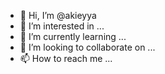 - 👋 Hi, I’m @akieyya
- 👀 I’m interested in ...
- 🌱 I’m currently learning ...
- 💞️ I’m looking to collaborate on ...
- 📫 How to reach me ...

<!---
akieyya/akieyya is a ✨ special ✨ repository because its `README.md` (this file) appears on your GitHub profile.
You can click the Preview link to take a look at your changes.
--->

